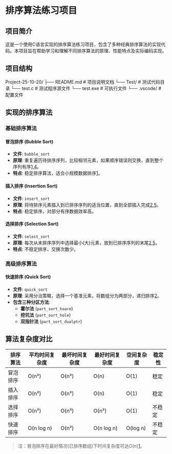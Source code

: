 # 排序算法练习项目

## 项目简介
这是一个使用C语言实现的排序算法练习项目，包含了多种经典排序算法的实现代码。本项目旨在帮助学习和理解不同排序算法的原理、性能特点及实际编码实现。

## 项目结构

Project-25-10-20/
├── README.md # 项目说明文档
└── Test/ # 测试代码目录
    └── test.c # 测试程序源文件
    └── test.exe # 可执行文件
    └── .vscode/ # 配置文件

## 实现的排序算法

### 基础排序算法

#### 冒泡排序 (Bubble Sort)
- **文件**: `bubble_sort`
- **原理**: 重复遍历待排序序列，比较相邻元素，如果顺序错误则交换，直到整个序列有序[1,4](@ref)。
- **特点**: 稳定排序算法，适合小规模数据排序[1](@ref)。

#### 插入排序 (Insertion Sort)
- **文件**: `insert_sort`
- **原理**: 将待排序元素插入到已排序序列的适当位置，直到全部插入完成[2,5](@ref)。
- **特点**: 稳定排序，对部分有序数据效率高。

#### 选择排序 (Selection Sort)
- **文件**: `select_sort`
- **原理**: 每次从未排序序列中选择最小(大)元素，放到已排序序列的末尾[2,5](@ref)。
- **特点**: 不稳定排序，交换次数少。

### 高级排序算法

#### 快速排序 (Quick Sort)
- **文件**: `quick_sort`
- **原理**: 采用分治策略，选择一个基准元素，将数组分为两部分，递归排序[2](@ref)。
- **包含三种分区方法**:
  - **霍尔法** (`part_sort_hoare`)
  - **挖坑法** (`part_sort_hole`) 
  - **双指针法** (`part_sort_dualptr`)

## 算法复杂度对比

| 排序算法 | 平均时间复杂度 | 最坏时间复杂度 | 最好时间复杂度 | 空间复杂度 | 稳定性 |
|---------|--------------|--------------|--------------|----------|--------|
| 冒泡排序 | O(n²) | O(n²) | O(n) | O(1) | 稳定 |
| 插入排序 | O(n²) | O(n²) | O(n) | O(1) | 稳定 |
| 选择排序 | O(n²) | O(n²) | O(n²) | O(1) | 不稳定 |
| 快速排序 | O(n log n) | O(n²) | O(n log n) | O(log n) | 不稳定 |

> 注：冒泡排序在最好情况(已排序数组)下时间复杂度可达O(n)[1](@ref)。
